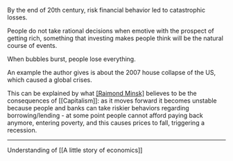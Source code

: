 By the end of 20th century, risk financial behavior led to catastrophic losses.

People do not take rational decisions when emotive with the prospect of getting rich, something that investing makes people think will be the natural course of events.

When bubbles burst, people lose everything.

An example the author gives is about the 2007 house collapse of the US, which caused a global crises.

This can be explained by what [[Raimond Minsk]](?) believes to be the consequences of [[Capitalism]]: as it moves forward it becomes unstable because people and banks can take riskier behaviors regarding borrowing/lending - at some point people cannot afford paying back anymore, entering poverty, and this causes prices to fall, triggering a recession.

---

Understanding of [[A little story of economics]]